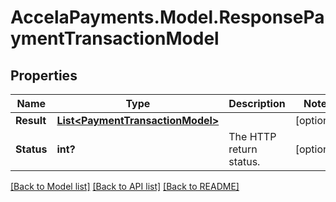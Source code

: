 # AccelaPayments.Model.ResponsePaymentTransactionModel
## Properties

Name | Type | Description | Notes
------------ | ------------- | ------------- | -------------
**Result** | [**List&lt;PaymentTransactionModel&gt;**](PaymentTransactionModel.md) |  | [optional] 
**Status** | **int?** | The HTTP return status. | [optional] 

[[Back to Model list]](../README.md#documentation-for-models) [[Back to API list]](../README.md#documentation-for-api-endpoints) [[Back to README]](../README.md)

